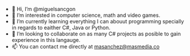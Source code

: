 - 👋 Hi, I’m @miguelsancgon
- 👀 I’m interested in computer science, math and video games.
- 🌱 I’m currently learning everything I can abouut programming specially in regards to eaither C#, Java or Python.
- 💞️ I’m looking to collaborate on as many C# projects as posible to gain experience in this langauge.
- 📫 You can contact me directly at masanchez@masmedia.co

<!---
miguelsancgon/miguelsancgon is a ✨ special ✨ repository because its `README.md` (this file) appears on your GitHub profile.
You can click the Preview link to take a look at your changes.
--->
